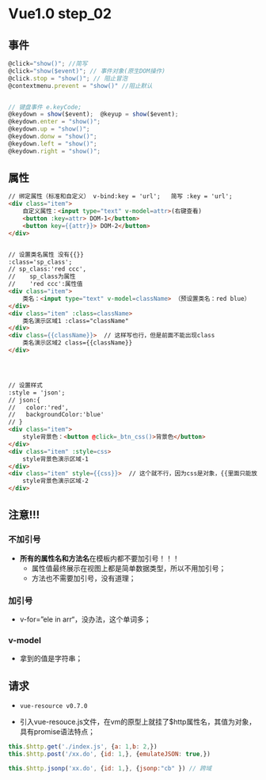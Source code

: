 # Vue1.0 step_02

## 事件

```js
@click="show()"; //简写
@click="show($event)"; // 事件对象(原生DOM操作)
@click.stop = "show()"; // 阻止冒泡
@contextmenu.prevent = "show()" //阻止默认


// 键盘事件 e.keyCode;
@keydown = show($event);  @keyup = show($event);
@keydown.enter = "show()";
@keydown.up = "show()";
@keydown.donw = "show()";
@keydown.left = "show()";
@keydown.right = "show()";
```



## 属性

```html
// 绑定属性（标准和自定义） v-bind:key = 'url';   简写 :key = 'url'; 
<div class="item">
    自定义属性：<input type="text" v-model=attr>(右键查看)
    <button :key=attr> DOM-1</button>
    <button key={{attr}}> DOM-2</button>
</div>


// 设置类名属性 没有{{}}
:class='sp_class';  
// sp_class:'red ccc', 
//    sp_class为属性
//    'red ccc':属性值
<div class="item">
    类名：<input type="text" v-model=className> （预设置类名：red blue）
</div>
<div class="item" :class=className>
    类名演示区域1 :class="className"
</div>
<div class={{className}}>  // 这样写也行，但是前面不能出现class
    类名演示区域2 class={{className}}
</div>




// 设置样式
:style = 'json';
// json:{
//   color:'red',
//   backgroundColor:'blue'
// }
<div class="item">
    style背景色：<button @click=_btn_css()>背景色</button>
</div>
<div class="item" :style=css> 
    style背景色演示区域-1
</div>
<div class="item" style={{css}}>  // 这个就不行，因为css是对象，{{里面只能放入简单数据类型}}
    style背景色演示区域-2
</div>

```



## 注意!!!

### 不加引号

* **所有的属性名和方法名**在模板内都不要加引号！！！
  * 属性值最终展示在视图上都是简单数据类型，所以不用加引号；
  * 方法也不需要加引号，没有道理；

### 加引号

* v-for=”ele in arr“，没办法，这个单词多；

### v-model

* 拿到的值是字符串；





## 请求

* `vue-resource v0.7.0`

* 引入vue-resouce.js文件，在vm的原型上就挂了$http属性名，其值为对象，具有promise语法特点；

```js
this.$http.get('./index.js', {a: 1,b: 2,})
this.$http.post('/xx.do', {id: 1,}, {emulateJSON: true,})

this.$http.jsonp('xx.do', {id: 1,}, {jsonp:"cb" }) // 跨域
```
